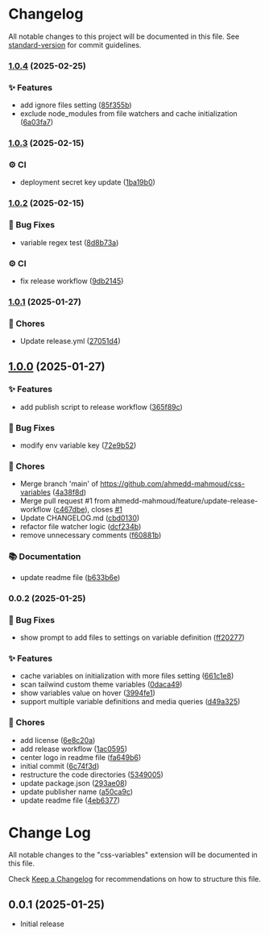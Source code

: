 # Changelog

All notable changes to this project will be documented in this file. See [standard-version](https://github.com/conventional-changelog/standard-version) for commit guidelines.

### [1.0.4](https://github.com/ahmedd-mahmoud/css-variable-hover/compare/v1.0.3...v1.0.4) (2025-02-25)


### ✨ Features

* add ignore files setting ([85f355b](https://github.com/ahmedd-mahmoud/css-variable-hover/commit/85f355b9af00862c18d754e647edad5a9ea73a40))
* exclude node_modules from file watchers and cache initialization ([6a03fa7](https://github.com/ahmedd-mahmoud/css-variable-hover/commit/6a03fa785b6878ac040cdce2a5d9d8fa78c0fb79))

### [1.0.3](https://github.com/ahmedd-mahmoud/css-variable-hover/compare/v1.0.2...v1.0.3) (2025-02-15)


### ⚙️ CI

* deployment secret key update ([1ba19b0](https://github.com/ahmedd-mahmoud/css-variable-hover/commit/1ba19b0484860dfecc4f77c9efc0ecdfb61b49be))

### [1.0.2](https://github.com/ahmedd-mahmoud/css-variable-hover/compare/v1.0.1...v1.0.2) (2025-02-15)


### 🐛 Bug Fixes

* variable regex test ([8d8b73a](https://github.com/ahmedd-mahmoud/css-variable-hover/commit/8d8b73a72ef2e4d0016df30b1757b2e10d405e05))


### ⚙️ CI

* fix release workflow ([9db2145](https://github.com/ahmedd-mahmoud/css-variable-hover/commit/9db2145cc1ac1ef1eee2abfebf56c5ff0d622dac))

### [1.0.1](https://github.com/ahmedd-mahmoud/css-variable-hover/compare/v1.0.0...v1.0.1) (2025-01-27)


### 🔧 Chores

* Update release.yml ([27051d4](https://github.com/ahmedd-mahmoud/css-variable-hover/commit/27051d430975b2a398edfa4ca03f1cbc2119caa8))

## [1.0.0](https://github.com/ahmedd-mahmoud/css-variable-hover/compare/v0.0.2...v1.0.0) (2025-01-27)


### ✨ Features

* add publish script to release workflow ([365f89c](https://github.com/ahmedd-mahmoud/css-variable-hover/commit/365f89cb79d2eea9841251555edff81d9a4680fc))


### 🐛 Bug Fixes

* modify env variable key ([72e9b52](https://github.com/ahmedd-mahmoud/css-variable-hover/commit/72e9b52dd77d81b1a5bff011b58014aa83639c0d))


### 🔧 Chores

* Merge branch 'main' of https://github.com/ahmedd-mahmoud/css-variables ([4a38f8d](https://github.com/ahmedd-mahmoud/css-variable-hover/commit/4a38f8d52a62c383add066742b0db4f3775761fc))
* Merge pull request #1 from ahmedd-mahmoud/feature/update-release-workflow ([c467dbe](https://github.com/ahmedd-mahmoud/css-variable-hover/commit/c467dbe837bbd98a19ab6dce7b461a2bab134278)), closes [#1](https://github.com/ahmedd-mahmoud/css-variable-hover/issues/1)
* Update CHANGELOG.md ([cbd0130](https://github.com/ahmedd-mahmoud/css-variable-hover/commit/cbd013062df59e75e7f4f1e93cda0ca48dfa4d48))
* refactor file watcher logic ([dcf234b](https://github.com/ahmedd-mahmoud/css-variable-hover/commit/dcf234bf22e2b1815f52e26013f8c4178eb49b4b))
* remove unnecessary comments ([f60881b](https://github.com/ahmedd-mahmoud/css-variable-hover/commit/f60881bb8112536d44681fd7e2efff8a5b0ea66c))


### 📚 Documentation

* update readme file ([b633b6e](https://github.com/ahmedd-mahmoud/css-variable-hover/commit/b633b6e2a4ab42490f0eb8ade4f3e9f64c23824c))

### 0.0.2 (2025-01-25)


### 🐛 Bug Fixes

* show prompt to add files to settings on variable definition ([ff20277](https://github.com/ahmedd-mahmoud/css-variable-hover/commit/ff2027772f45e9b9179f3caf6a2516a9da2733a4))


### ✨ Features

* cache variables on initialization with more files setting ([661c1e8](https://github.com/ahmedd-mahmoud/css-variable-hover/commit/661c1e847a8cf04cd94236ac58888a9cc4ff0a82))
* scan tailwind custom theme variables ([0daca49](https://github.com/ahmedd-mahmoud/css-variable-hover/commit/0daca49e115293db9c2f4d4c221f721791e383a2))
* show variables value on hover ([3994fe1](https://github.com/ahmedd-mahmoud/css-variable-hover/commit/3994fe112fc3cecb0da5763095ced1deebe799ca))
* support multiple variable definitions and media queries ([d49a325](https://github.com/ahmedd-mahmoud/css-variable-hover/commit/d49a32576a30e8c4474d4f5c41af7129ae904d33))


### 🔧 Chores

* add license ([6e8c20a](https://github.com/ahmedd-mahmoud/css-variable-hover/commit/6e8c20a98cf5d5fdcb42c346706c990bae34c59b))
* add release workflow ([1ac0595](https://github.com/ahmedd-mahmoud/css-variable-hover/commit/1ac059586f3363714dbe4ed4e2010c88cddf9bf4))
* center logo in readme file ([fa649b6](https://github.com/ahmedd-mahmoud/css-variable-hover/commit/fa649b62defd472ebd60cf289c719b376c49cdfc))
* initial commit ([6c74f3d](https://github.com/ahmedd-mahmoud/css-variable-hover/commit/6c74f3d8616fae0f731ce0ff1adde59fbb09af4a))
* restructure the code directories ([5349005](https://github.com/ahmedd-mahmoud/css-variable-hover/commit/534900550aa3c698b6c328d8222c2176023855f9))
* update package.json ([293ae08](https://github.com/ahmedd-mahmoud/css-variable-hover/commit/293ae08457e69872c8830a8cec293ae1318b6e5b))
* update publisher name ([a50ca9c](https://github.com/ahmedd-mahmoud/css-variable-hover/commit/a50ca9cefc2ef7bacb49463652832b2412ae6169))
* update readme file ([4eb6377](https://github.com/ahmedd-mahmoud/css-variable-hover/commit/4eb6377da0e63ff5bdc2b6b6bd1ac9337d884446))

# Change Log

All notable changes to the "css-variables" extension will be documented in this file.

Check [Keep a Changelog](http://keepachangelog.com/) for recommendations on how to structure this file.

## 0.0.1 (2025-01-25)

- Initial release
